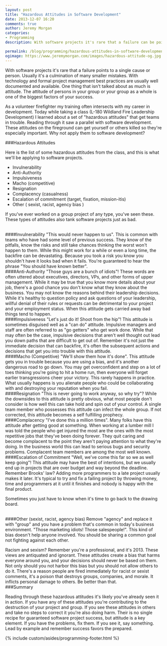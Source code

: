 ```yaml
---
layout: post
title: "Hazardous Attitudes in Software Development"
date: 2013-12-07 16:20
comments: true
author: Jeremy Morgan
categories: 
- Programming
description: With software projects it's rare that a failure can be pointed a single cause, or a certain person. Usually it's a culmination of many smaller mistakes. With technology and formal project management, best practices are usually well documented and available, but one thing that isn't talked about as much is attitude. The attitude of persons in your group or your group as a whole is one of the biggest factors of your success.

permalink: /blog/programming/hazardous-attitudes-in-software-development/
ogimage: https://www.jeremymorgan.com/images/hazardous-attitude-og.jpg
---
```

With software projects it's rare that a failure points to a single cause or person. Usually it's a culmination of many smaller mistakes. With technology and formal project management best practices are usually well documented and available. One thing that isn't talked about as much is attitude. The attitude of persons in your group or your group as a whole is one of the biggest factors of your success. 
<!-- more -->

As a volunteer firefighter my training often intersects with my career in development. Today while taking a class (L-180 Wildland Fire Leadership Development) I learned about a set of "hazardous attitudes" that get teams in trouble. Reading through it saw a parallel with software development. These attitudes on the fireground can get yourself or others killed so they're especially important. Why not apply them to software development?


###Hazardous Attitudes 

Here is the list of some hazardous attitudes from the class, and this is what we'll be applying to software projects. 

* Invulnerability
* Anti-Authority
* Impulsiveness
* Macho (competitive)
* Resignation
* Complacency (casualness)
* Escalation of commitment (target, fixation, mission-itis)
* Other ( sexist, racist, agency bias )

If you've ever worked on a group project of any type, you've seen these. These types of attitudes also tank software projects just as bad. 

<br />
####Invulnerability
"This would never happen to us". This is common with teams who have had some level of previous success. They know of the pitfalls, know the risks and still take chances thinking the worst won't happen to them. While this might work for a while or even a long time, the backfire can be devastating. Because you took a risk you know you shouldn't have it looks bad when it fails. You're guaranteed to hear the phrase "You should have known better".

<br />
####Anti-Authority
"Those guys are a bunch of idiots"! These words are often uttered about executives, directors, VPs, and other forms of upper management. While it may be true that you know more details about your job, there's a good chance you don't know what they know about the business. You may not know the reasons behind their leadership decisions. While it's healthy to question policy and ask questions of your leadership, willful denial of their rules or requests can be detrimental to your project and your employment status. When this attitude gets carried away bad things tend to happen.

<br />
####Impulsiveness
"Let's just do it! Shoot from the hip"! This attitude is sometimes disguised well as a "can do" attitude. Impulsive managers and staff are often referred to as "go getters" who get work done. While that may often be the case, impulsive decisions that aren't well thought out lead you down paths that are difficult to get out of. Remember it's not just the immediate decision that can backfire, it's often the subsequent actions and decisions that get you into trouble with this attitude.

<br />
####Macho (Competitive)
"We'll show them how it's done". This attitude gets you in trouble because you are using a bias, and it's another dangerous road to go down. You may get overconfident and step on a lot of toes thinking you're going to hit a home run, then everyone will forget earlier transgressions cheer your victory. This rarely happens in practice. What usually happens is you alienate people who could be collaborating with and destroying your reputation when you fail.

<br />
####Resignation 
"This is never going to work anyway, so why try"? While the downsides to this attitude is pretty obvious, what most people don't consider is how well this can take hold and spin out of your control. A single team member who possesses this attitude can infect the whole group. If not corrected, this attitude becomes a self fulfilling prophecy.

<br />
####Complacency 
"I've done this a million times". Many folks have this attitude after getting good at something. When working at a lumber mill I was told the people who get injured the most are the ones with the most repetitive jobs that they've been doing forever. They quit caring and become complacent to the point they aren't paying attention to what they're doing. In the business world this can lead to serious bugs and security problems. Complacent team members are among the most well known.

<br />
####Escalation of Commitment 
"Well, we've come this far so we as well keep going"! This attitude may have the best of intentions, but we usually end up in projects that are over budget and way beyond the deadline. Remember Brooks' law? Adding more programmers to a late project usually makes it later. It's typical to try and fix a failing project by throwing money, time and programmers at it until it finishes and nobody is happy with the final product.

Sometimes you just have to know when it's time to go back to the drawing board.


<br />
####Other (sexist, racist, agency bias)
Remove "agency" and replace it with "group" and you have a problem that's common in today's business environment. "Those marketing idiots! Those salespeople!". This kind of bias doesn't help anyone involved. You should be sharing a common goal not fighting against each other.

Racism and sexism? Remember you're a professional, and it's 2013. These views are antiquated and ignorant. These attitudes create a bias that harms everyone around you, and your decisions should never be based on them. Not only should you not harbor this bias but you should not allow others to do it. There's a reason people are fired immediately for racist or sexist comments, it's a poison that destroys groups, companies, and morale. It inflicts personal damage to others. Be better than that.
<br />
###Summary

Reading through these hazardous attitudes it's likely you've already seen it in action. If you have any of these attitudes you're contributing to the destruction of your project and group. If you see these attitudes in others and take no steps to correct it you're also doing harm. Their is no single recipe for guaranteed software project success, but attitude is a key element. If you have the problems, fix them. If you see it, say something. Lead by example and remember success favors the prepared. 


{% include custom/asides/programming-footer.html %}

































